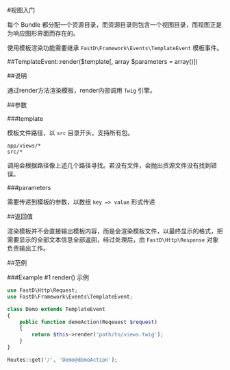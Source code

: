 #视图入门

每个 Bundle 都分配一个资源目录，而资源目录则包含一个视图目录，而视图正是为响应图形界面而存在的。

使用模板渲染功能需要继承 `FastD\Framework\Events\TemplateEvent` 模板事件。

##TemplateEvent::render($template[, array $parameters = array()])

##说明

通过render方法渲染模板，render内部调用 `Twig` 引擎。

##参数

###template

模板文件路径，以 `src` 目录开头，支持所有包。

```
app/views/*
src/*
```

调用会根据路径像上述几个路径寻找。若没有文件，会抛出资源文件没有找到错误。

###parameters

需要传递到模板的参数，以数组 `key => value` 形式传递

##返回值

渲染模板并不会直接输出模板内容，而是会渲染模板文件，以最终显示的格式，把需要显示的全部文本信息全部返回，经过处理后，由 `FastD\Http\Response` 对象负责输出工作。



##范例

###Example #1 render() 示例

```php
use FastD\Http\Request;
use FastD\Framework\Events\TemplateEvent;

class Demo extends TemplateEvent
{
    public function demoAction(Reqeuest $request)
    {
        return $this->render('path/to/views.twig');
    }
}

Routes::get('/', 'Demo@demoAction');
```




